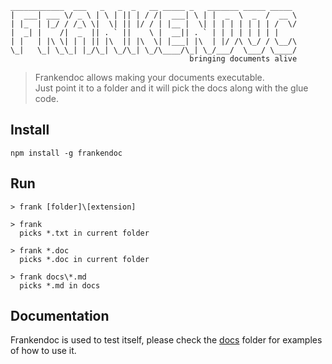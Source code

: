 ```
____________  ___   _   _  _   __ _____ _   _______ _____ _____ 
|  ___| ___ \/ _ \ | \ | || | / /|  ___| \ | |  _  \  _  /  __ \
| |_  | |_/ / /_\ \|  \| || |/ / | |__ |  \| | | | | | | | /  \/
|  _| |    /|  _  || . ` ||    \ |  __|| . ` | | | | | | | |    
| |   | |\ \| | | || |\  || |\  \| |___| |\  | |/ /\ \_/ / \__/\
\_|   \_| \_\_| |_/\_| \_/\_| \_/\____/\_| \_/___/  \___/ \____/
                                        bringing documents alive
```

> Frankendoc allows making your documents executable.   
> Just point it to a folder and it will pick the docs along with the glue code.  

## Install
```
npm install -g frankendoc
```

## Run
```
> frank [folder]\[extension]

> frank
  picks *.txt in current folder

> frank *.doc
  picks *.doc in current folder

> frank docs\*.md
  picks *.md in docs
```

## Documentation
Frankendoc is used to test itself, please check the [docs](https://github.com/limadelic/frankendoc/tree/master/docs) folder for examples of how to use it.